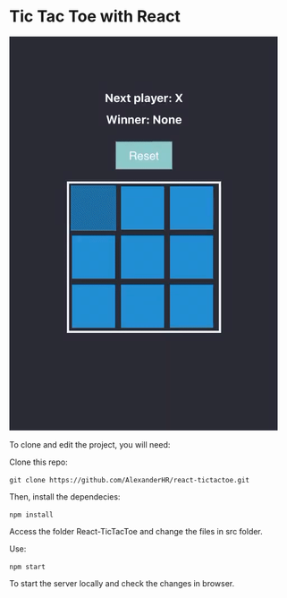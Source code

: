 # Tic Tac Toe with React

![](public/tictactoe.gif)

To clone and edit the project, you will need:

Clone this repo:

 `git clone https://github.com/AlexanderHR/react-tictactoe.git`
 
Then, install the dependecies:

 `npm install`
 
Access the folder React-TicTacToe and change the files in src folder.

Use:

 `npm start`
 
To start the server locally and check the changes in browser.
